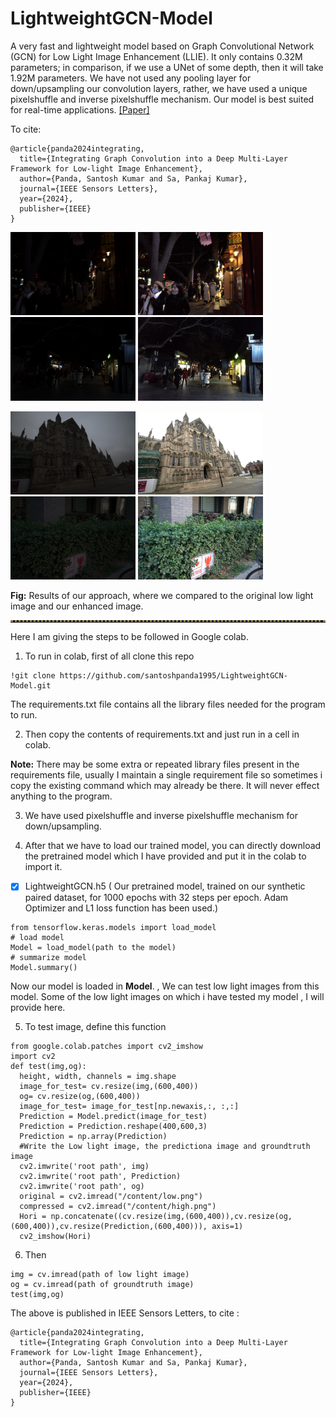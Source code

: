 # LightweightGCN-Model
A very fast and lightweight model based on Graph Convolutional Network (GCN) for Low Light Image Enhancement (LLIE). It only contains 0.32M parameters; in comparison, if we use a UNet of some depth, then it will take 1.92M parameters. We have not used any pooling layer for down/upsampling our convolution layers, rather, we have used a unique pixelshuffle and inverse pixelshuffle mechanism. Our model is best suited for real-time applications. [[Paper]](https://doi.org/10.1109/LSENS.2024.3380889)

To cite: 
```
@article{panda2024integrating,
  title={Integrating Graph Convolution into a Deep Multi-Layer Framework for Low-light Image Enhancement},
  author={Panda, Santosh Kumar and Sa, Pankaj Kumar},
  journal={IEEE Sensors Letters},
  year={2024},
  publisher={IEEE}
}
```


<p float="left">
  <img src="/Images/197_low.png" width="200" />
  <img src="/Images/197_high.png" width="200" />
  <img src="/Images/278_low.png" width="200" />
  <img src="/Images/278_high.png" width="200" /> 
</p>

<p float="left">
  <img src="/Images/Low_25.JPG" width="200" />
  <img src="/Images/Ours_25.png" width="200" />
  <img src="/Images/low_722.png" width="200" />
  <img src="/Images/ours_722.png" width="200" /> 
</p>

**Fig:** Results of our approach, where we compared to the original low light image and our enhanced image.
<hr style="border-top: 3px dotted #998143">



Here I am giving the steps to be followed in Google colab.
1) To run in colab, first of all clone this repo
```
!git clone https://github.com/santoshpanda1995/LightweightGCN-Model.git
```
The requirements.txt file contains all the library files needed for the program to run.

2) Then copy the contents of requirements.txt and just run in a cell in colab.

**Note:** There may be some extra or repeated library files present in the requirements file, usually I maintain a single requirement file so sometimes i copy the existing command which may already be there. It will never effect anything to the program.

3) We have used pixelshuffle and inverse pixelshuffle mechanism for down/upsampling.

4) After that we have to load our trained model, you can directly download the pretrained model which I have provided and put it in the colab to import it.
- [x] LightweightGCN.h5 ( Our pretrained model, trained on our synthetic paired dataset, for 1000 epochs with 32 steps per epoch. Adam Optimizer and L1 loss function has been used.)
```
from tensorflow.keras.models import load_model
# load model
Model = load_model(path to the model)
# summarize model
Model.summary()
```

Now our model is loaded in **Model**. , We can test low light images from this model. Some of the low light images on which i have tested my model , I will provide here.

5) To test image, define this function
```
from google.colab.patches import cv2_imshow
import cv2
def test(img,og):
  height, width, channels = img.shape
  image_for_test= cv.resize(img,(600,400))
  og= cv.resize(og,(600,400))
  image_for_test= image_for_test[np.newaxis,:, :,:]
  Prediction = Model.predict(image_for_test)
  Prediction = Prediction.reshape(400,600,3)
  Prediction = np.array(Prediction)
  #Write the Low light image, the predictiona image and groundtruth image
  cv2.imwrite('root path', img)
  cv2.imwrite('root path', Prediction)
  cv2.imwrite('root path', og)
  original = cv2.imread("/content/low.png")
  compressed = cv2.imread("/content/high.png")
  Hori = np.concatenate((cv.resize(img,(600,400)),cv.resize(og,(600,400)),cv.resize(Prediction,(600,400))), axis=1)
  cv2_imshow(Hori)
  ```
6) Then 
```
img = cv.imread(path of low light image)
og = cv.imread(path of groundtruth image)
test(img,og)
```


The above is published in IEEE Sensors Letters, to cite :
```
@article{panda2024integrating,
  title={Integrating Graph Convolution into a Deep Multi-Layer Framework for Low-light Image Enhancement},
  author={Panda, Santosh Kumar and Sa, Pankaj Kumar},
  journal={IEEE Sensors Letters},
  year={2024},
  publisher={IEEE}
}
```
